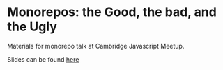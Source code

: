 # Monorepos: the Good, the bad, and the Ugly

Materials for monorepo talk at Cambridge Javascript Meetup.

Slides can be found [here](/slides/Monorepos.pptx)
